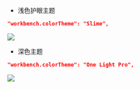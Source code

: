 - 浅色护眼主题
```json
"workbench.colorTheme": "Slime",
```
![](https://raw.githubusercontent.com/leslieeilsel/pictures/master/images/20200618143051.png)

- 深色主题
```json
"workbench.colorTheme": "One Light Pro",
```
![](https://raw.githubusercontent.com/leslieeilsel/pictures/master/images/20200618183311.png)
